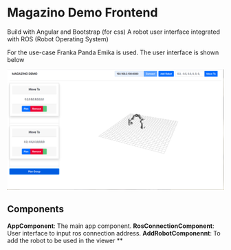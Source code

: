 # Magazino Demo Frontend

Build with Angular and Bootstrap (for css)
A robot user interface integrated with ROS (Robot Operating System)

For the use-case Franka Panda Emika is used. The user interface is shown below

![alt text](src/assets/Magazino-demo-user-interface.png)

## Components

**AppComponent**: The main app component.
**RosConnectionComponent**: User interface to input ros connection address.
**AddRobotComponennt**: To add the robot to be used in the viewer
**
